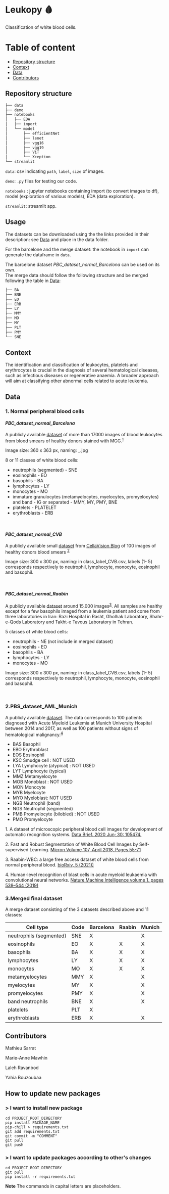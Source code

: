 # Leukopy 🩸

Classification of white blood cells.

# Table of content
 * [Repository structure](#repository-structure)
 * [Context](#context)
 * [Data](#data)
 * [Contributors](#contributors)

## Repository structure

```bash
├── data
├── demo
├── notebooks
│   ├── EDA
│   ├── import
│   └── model
│       ├── efficientNet
│       ├── lenet
│       ├── vgg16
│       ├── vgg19
│       ├── ViT
│       └── Xception
└── streamlit
```

```data```: csv indicating `path`, `label`, `size` of images.

```demo```: `.py` files for testing our code.

```notebooks``` : jupyter notebooks containing import (to convert images to df), model (exploration of various models), EDA (data exploration).

```streamlit```: streamlit app.

## Usage

The datasets can be downloaded using the the links provided in their description: see [Data](#data) and place in the data folder. 

For the barcelone and the merge dataset: the notebook in `import` can generate the dataframe in `data`.

The barcelone dataset *PBC_dataset_normal_Barcelona* can be used on its own.  
The merge data should follow the following structure and be merged following the table in [Data](#data):
```bash
├── BA
├── BNE
├── EO
├── ERB
├── LY
├── MMY
├── MO
├── MY
├── PLT
├── PMY
└── SNE
```

## Context
The identification and classification of leukocytes, platelets and erythrocytes is crucial in the diagnosis of several hematological diseases, such as infectious diseases or regenerative anaemia.
A broader approach will aim at classifying other abnormal cells related to acute leukemia.

## Data

### 1. Normal peripheral blood cells

#### *PBC_dataset_normal_Barcelona*

A publicly available [dataset](https://data.mendeley.com/datasets/snkd93bnjr/draft?a=d9582c71-9af0-4e59-9062-df30df05a121) of more than 17000 images of blood leukocytes from blood smears of healthy donors stained with MGG.<sup>[1](#footnote1)</sup>

Image size: 360 x 363 px, naming: <label>_<anonymised id>.jpg

8 or 11 classes of white blood cells:
- neutrophils (segmented) - SNE
- eosinophils - EO
- basophils - BA
- lymphocytes - LY
- monocytes - MO
- immature granulocytes (metamyelocytes, myelocytes, promyelocytes) and band - IG or separated - MMY, MY, PMY, BNE
- platelets - PLATELET
- erythroblasts - ERB
<br />
 
#### *PBC_dataset_normal_CVB*
A publicly available small [dataset](https://data.mendeley.com/datasets/w7cvnmn4c5/1) from [CellaVision Blog](http://blog.cellavision.com/) of 100 images of healthy donors blood smears <sup>[2](#footnote1)</sup>

Image size: 300 x 300 px, naming: in class_label_CVB.csv, labels (1- 5) corresponds respectively to neutrophil, lymphocyte, monocyte, eosinophil and basophil.
 
<br />
 
 
 #### *PBC_dataset_normal_Raabin*
A publicly available [dataset](https://raabindata.com/free-data/) around 15,000 images<sup>[3](#footnote3)</sup>. All samples are healthy except for a few basophils imaged from a leukemia patient and come from three laboratories in Iran: Razi Hospital in Rasht, Gholhak Laboratory, Shahr-e-Qods Laboratory and Takht-e Tavous Laboratory in Tehran.
 
 5 classes of white blood cells:
- neutrophils - NE (not include in merged dataset)
- eosinophils - EO
- basophils - BA
- lymphocytes - LY
- monocytes - MO

Image size: 300 x 300 px, naming: in class_label_CVB.csv, labels (1- 5) corresponds respectively to neutrophil, lymphocyte, monocyte, eosinophil and basophil.
 
<br />
 

### 2.PBS_dataset_AML_Munich

A publicly available [dataset](https://wiki.cancerimagingarchive.net/pages/viewpage.action?pageId=61080958). The data corresponds to 100 patients diagnosed with Acute Myeloid Leukemia at Munich University Hospital between 2014 and 2017, as well as 100 patients without signs of hematological malignancy.<sup>[4](#footnote4)</sup>
- BAS Basophil
- EBO Erythroblast
- EOS Eosinophil
- KSC Smudge cell : NOT USED
- LYA Lymphocyte (atypical) : NOT USED
- LYT Lymphocyte (typical)
- MMZ Metamyelocyte
- MOB Monoblast : NOT USED
- MON Monocyte
- MYB Myelocyte
- MYO Myeloblast: NOT USED
- NGB Neutrophil (band)
- NGS Neutrophil (segmented)
- PMB Promyelocyte (bilobled) : NOT USED
- PMO Promyelocyte

<a name="footnote1">1.</a> A dataset of microscopic peripheral blood cell images for development of automatic recognition systems. [Data Brief. 2020 Jun; 30: 105474.](https://www.ncbi.nlm.nih.gov/pmc/articles/PMC7182702/)

<a name="footnote2">2.</a> Fast and Robust Segmentation of White Blood Cell Images by Self-supervised Learning. [Micron
Volume 107, April 2018, Pages 55-71](https://doi.org/10.1016/j.micron.2018.01.010)
 
 <a name="footnote3">3.</a> Raabin-WBC: a large free access dataset of white blood cells from normal peripheral blood. [bioRxiv, 5 (2021))](https://www.biorxiv.org/content/10.1101/2021.05.02.442287v4)

<a name="footnote4">4.</a> Human-level recognition of blast cells in acute myeloid leukaemia with convolutional neural networks. [Nature Machine Intelligence volume 1, pages 538–544 (2019)](https://www.nature.com/articles/s42256-019-0101-9)
 
 
 ### 3.Merged final dataset
A merge dataset consisting of the 3 datasets described above and 11 classes:

|Cell type|Code|Barcelona|Raabin|Munich|
|---------|----|---------|------|------|
|neutrophils (segmented)| SNE|X| |X|
|eosinophils|              EO|X|X|X|
|basophils|                BA|X|X|X|
|lymphocytes|              LY|X|X|X|
|monocytes|                MO|X|X|X|
|metamyelocytes|          MMY|X| |X|
|myelocytes|               MY|X| |X|
|promyelocytes|           PMY|X| |X|
|band neutrophils|        BNE|X| |X|
|platelets|               PLT|X| | |
|erythroblasts|           ERB|X| |X|
 


## Contributors
 
Mathieu Sarrat

Marie-Anne Mawhin
 
Laleh Ravanbod

Yahia Bouzoubaa
 
## How to update new packages

### > I want to install new package

```
cd PROJECT_ROOT_DIRECTORY
pip install PACKAGE_NAME
pip-chill > requirements.txt
git add requirements.txt
git commit -m "COMMENT"
git pull
git push
```
### > I want to update packages according to other's changes
```
cd PROJECT_ROOT_DIRECTORY
git pull
pip install -r requirements.txt
```
**Note** The commands in capital letters are placeholders.
